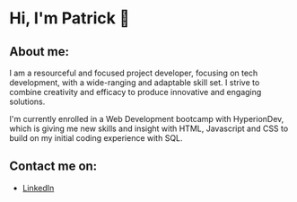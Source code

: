 # Hi, I'm Patrick 👋

## About me:

I am a resourceful and focused project developer, focusing on tech development, with a wide-ranging and adaptable skill set. I strive to combine creativity and efficacy to produce innovative and engaging solutions. 

I'm currently enrolled in a Web Development bootcamp with HyperionDev, which is giving me new skills and insight with HTML, Javascript and CSS to build on my initial coding experience with SQL.

## Contact me on:

- [LinkedIn](https://www.linkedin.com/in/patrick-reilly-smith/)
